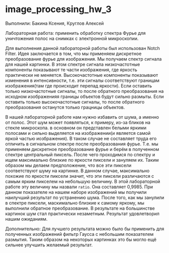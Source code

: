 # image_processing_hw_3

Выполнили: Бакина Ксения, Круглов Алексей

Лабораторная работа: применить обработку спектра Фурье для уничтожения полос на снимках с электронной микроскопии.

Для выполнения данной лабораторной работы был использован Notch Filter.
Идея заключается в том, что мы применяем дискретное преобразование фурье для изображения. Мы получаем спектр сигнала 
для нашей картинки. В этом спектре сигнала низкочастотные компоненты показывают те части изображения, где
яркость практически не меняется. Высокочастотные компоненты показывают изменения в интенсивности, т.е. эти сигналы
соответствуют границам изображения(там где происходит перепад яркости).
Если оставить только низкочастотные сигналы, то после обратного преобразования на исходном изображенияя границы объектов будут
сильно размыты. Если оставить только высокочастотные сигналы, то после обратного преобразования останутся только грацницы 
объектов.

В нашей лабораторной работе нам нужно избавить от шума, а именно от полос. Этот шум может появляться, к примеру, из-за 
бликов на стекле микроскопа. в основном он представлен белыми яркими полосами и сильно выделяется на изображении(и
является самой яркой частью иозбражения). В таком случае не составляет труда его отличить в сигнальном спектре после
преобразования фурье. Т.е. мы применяем дискретное преобразование фурье и берём в полученном спектре центральный
пиксель. После чего проходимся по спектру и ищем максимально близкие по яркости пиксели и зануляем их. Таким образом
мы делаем предположение, что все эти пиксели соответствуют шуму на картинке. В данном случае, максимально похожие по
яркости пиксели значит, что эти пиксели различаются с самым ярким пикселем на небольшую величину. В этой лабораторной
работе эту величину мы назвали `ratio`. Она составляет 0,9985. При данном показателе на нашем наборе изображений
мы получили наилучший результат по устранению шума. После того, как мы занулили в спектре пиксели, маскимально близкие
к самому яркому, мы выполнили обратное преобразование. В результате на большинстве картинок шум стал практически незаметным. 
Результат удовлетворил нашим ожиданиям.

Дополнительно: Для лучшего результата можно было бы применить для полученных изображений фильтр Гаусса с небольшим
показателем размытия. Таким образом на некоторых картинках это бы могло ещё сильнее улучшить желаемый результат.   
